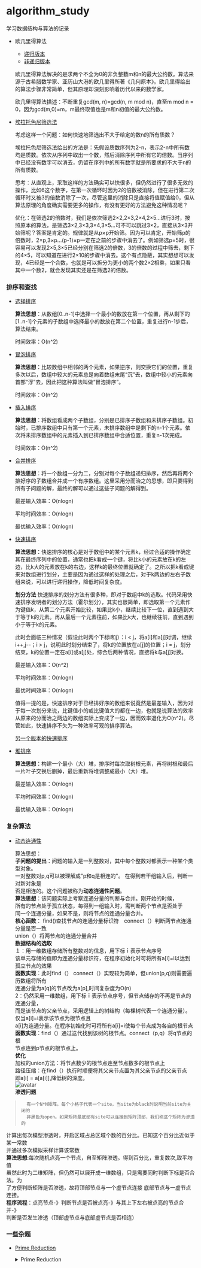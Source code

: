 # algorithm_study

学习数据结构与算法的记录

* 欧几里得算法
  * [递归版本](gcd_recursionVersion.cpp)
  * [非递归版本](gcd_norecursionVersion.cpp)
  
  欧几里得算法解决的是求两个不全为0的非负整数m和n的最大公约数。算法来源于古希腊数学家、亚历山大港的欧几里得所著《几何原本》。欧几里得给出的算法步骤非常简单，但其原理却深刻影响着历代以来的数学家。

  欧几里得算法描述：不断重复gcd(m, n)=gcd(n, m mod n)，直至m mod n = 0，因为gcd(m,0)=m，m最终取值也是m和n初值的最大公约数。

* [埃拉托色尼筛选法](SieveOfEratosthenes.cpp)

    考虑这样一个问题：如何快速地筛选出不大于给定的数n的所有质数？

    埃拉托色尼筛选法给出的方法是：先假设质数序列为2-n，表示2-n中所有数均是质数。依次从序列中取出一个数，然后消除序列中所有它的倍数。当序列中已经没有数字可以消去，仍留在序列中的所有数字就是所要求的不大于n的所有质数。

    思考：从直观上，采取这样的方法确实可以快很多，但仍然进行了很多无效的操作，比如6这个数字，在第一次循环时因为2的倍数被消除，但在进行第二次循环时又被3的倍数消除了一次，尽管这里的消除只是直接将值赋值给0，但从算法原理的角度确实需要更多的操作，有没有更好的方法避免这种情况呢？

    优化：在筛选2的倍数时，我们是依次筛选2×2,2×3,2×4,2×5...进行3时，按照原本的算法，是筛选3×2,3×3,3×4,3×5...可不可以跳过3×2，直接从3×3开始筛呢？答案是肯定的。规律就是从p×p开始筛。因为可以肯定，开始筛p的倍数时，2×p,3×p...(p-1)×p一定在之前的步骤中消去了。例如筛选p=5时，很容易可以发现2×5,3×5已经分别在筛选2的倍数，3的倍数的过程中筛去，剩下的4×5，可以知道在进行2×10的步骤中消去。这个有点隐蔽，其实想想可以发现，4已经是一个合数，也就是可以拆分为更小的两个数2×2相乘，如果只看其中一个数2，就会发现其实还是在筛选2的倍数。

### 排序和查找

* [选择排序](selectSort.cpp)

    **算法思想**：从数组\[0..n-1\]中选择一个最小的数放在第一个位置，再从剩下的\[1..n-1\]个元素的子数组中选择最小的数放在第二个位置，重复进行n-1步后，算法结束。

    时间效率：O(n^2)

* [冒泡排序](BubbleSort.cpp)

    **算法思想**：比较数组中相邻的两个元素，如果逆序，则交换它们的位置，重复多次以后，数组中较大的元素总是向着数组末尾“沉”去，数组中较小的元素向首部“浮”去，因此把这种算法叫做“冒泡排序”。

    时间效率：O(n^2)
* [插入排序](InsertSort.cpp)

    **算法思想**：将数组看成两个子数组，分别是已排序子数组和未排序子数组。初始时，已排序数组中只有第一个元素，未排序数组中是剩下的n-1个元素。依次将未排序数组中的元素插入到已排序数组中合适位置，重复n-1次完成。

    时间效率：O(n^2)

* [合并排序](Mergesort.cpp)

    **算法思想**：将一个数组一分为二，分别对每个子数组递归排序，然后再将两个排好序的子数组合并成一个有序数组。这里采用分而治之的思想，即只要得到所有子问题的解，最终的解可以通过这些子问题的解得到。

    最差输入效率：O(nlogn)
    
    平均时间效率：O(nlogn)
    
    最优输入效率：O(nlogn)

* [快速排序](Quicksort_HoarePatition.cpp)

    **算法思想**：快速排序的核心是对于数组中的某个元素k，经过合适的操作确定其在最终序列中的位置，通常也把k看成一个键，将比k小的元素放在k的左边，比k大的元素放在k的右边，这样k的最终位置就确定了。之所以把k看成键来对数组进行划分，主要是因为通过这样的处理之后，对于k两边的左右子数组来说，可以进行递归操作，降低时间复杂度。

    **划分方法** 快速排序的划分方法有很多种，即对于数组中k的选取。代码采用快速排序发明者的划分方法（霍尔划分），其实也很简单，即选取第一个元素作为键值k，从第二个元素开始比较，如果比k小，继续比较下一位，直到遇到大于等于k的元素。再从最后一个元素往前，如果比k大，也继续往前，直到遇到小于等于k的元素。

    此时会面临三种情况（假设此时两个下标i和j）：i < j，将a[i]和a[j]对调，继续i++,j--；i > j，说明此时划分结束了，将k的位置放在a[j]的位置；i = j，划分结束，k的位置一定在a[i]或a[j]处，综合后两种情况，直接将k与a[j]对换。

    最差输入效率：O(n^2)

    平均时间效率：O(nlogn)

    最优时间效率：O(nlogn)

    值得一提的是，快速排序对于已经排好序的数组来说竟然是最差输入，因为对于每一次划分来说，比键值小的或比键值大的都在一边，也就是说算法的效率从原来的分而治之两边的数组实际上变成了一边，因而效率退化为O(n^2)。尽管如此，快速排序不失为一种效率可观的排序算法。

    [另一个版本的快速排序](Quicksort_anotherVersion.cpp)

* [堆排序](Heapsort.cpp)

    **算法思想**：构建一个最小（大）堆，排序时每次取树根元素，再将树根和最后一片叶子交换后删掉，最后重新将堆调整成最小（大）堆。

    最差输入效率：O(nlogn)

    平均时间效率：O(nlogn)
    
    最优输入效率：O(nlogn)

### 复杂算法

* [动态连通性](Seepageproblem.cpp)  

    算法思想：<br/>
        **子问题的提出**：问题的输入是一列整数对，其中每个整数对都表示一种某个类型对象。  
        一对整数对p,q可以被理解成"p和q是相连的"。 在得到若干组输入后，判断一 对新对象是<br/>否是相连的。这个问题被称为**动态连通性问题**。  
		**算法思想**：该问题实际上考察连通分量的判断与合并。刚开始的时候，  
		所有的节点处于孤立状态，每得到一组输入时，需判断两个节点是否处于  
		同一个连通分量，如果不是，则将节点的连通分量合并。  
		**核心函数**： find()查找节点的连通分量标识符　connect（）判断两节点连通分量是否一致  
		union（）将两节点的连通分量合并  
		**数据结构的选取**　
		<br/>１：用一维数组存储所有整数对的信息，用下标ｉ表示节点序号<br/>该单元存储的值即为连通分量标识符，在程序初始化时可将所有a[i]=i以达到孤立节点的效果  
		**函数实现**：此时find（） connect（）实现较为简单，但union(p,q)则需要遍历数组将所有  
		连通分量为a[q]的节点改为a[p],时间复杂度为O(n)  
		2：仍然采用一维数组，用下标ｉ表示节点序号，但节点储存的不再是节点的连通分量，  
		而是该节点的父亲节点，采用逻辑上的树结构（每棵树代表一个连通分量）。仅当a[i]=i表示该节点为根节点且  
		a[i]为连通分量。在程序初始化时可将所有a[i]=i使每个节点成为各自的根节点  
		**函数实现**：find（）通过迭代找到该树的根节点。connect（p,q）将q节点的根  
		节点连到p节点的根节点上。  
		**优化**  
		加权的union方法：将节点数少的根节点连至节点数多的根节点上<br/>
		路径压缩：在find（）执行时顺便将其父亲节点置为其父亲节点的父亲节点  
		即a[i] = a[a[i]],降低树的深度。<br/>
		![avatar](https://s2.ax1x.com/2019/10/15/KPYYSf.png)  
		**渗透问题**        
> 		有一个N*N矩阵。每个小格子代表一个site，当site为black时说明当前site为关闭的
>       非黑色为open。如果矩阵最底部有site可以连接到矩阵顶部，我们称这个矩阵为渗透的
   计算出每次模型渗透时，开启区域占总区域个数的百分比。已知这个百分比近似于某一常数<br/>
   并通过多次模拟采样计算该常数  
    **算法思想**:每次随机点亮一个节点，自至矩阵渗透。得到百分比，重复数次,取平均值  
    虽然此时为二维矩阵，但仍然可以展开成一维数组，只是需要同时判断下标是否合法。为  
    了方便判断矩阵是否渗透，故将顶部节点与一个虚节点连接 底部节点与一虚节点连接。  
    **程序流程**：点亮节点-》判断节点是否被点亮-》与其上下左右被点亮的节点合并-》  
    判断是否发生渗透（顶部虚节点与底部虚节点是否相连）    

### 一些杂题

* [Prime Reduction](Prime_Reduction.cpp)
    <details>
        <summary>Prime Reduction</summary>
        
        Problem Description

        You may know about the 3n+1 problem. If not, you may look it up on the Internet. Here's a procedure inspired by this problem:

        Step 1: Accept a natural number.

        Step 2: If the number is prime, reverse the order of the digits to get a new number, else divide it by its least prime factor and then reverse the order of the digits of the resultant to get a new number.

        Step 3: Repeat step 2 until a prime number is obtained that is less than 10 or that when reversed becomes a larger or remains the same prime number.

        Here are some examples for this procedure:

        Example A: Input = 1729

        · 1729 is composite (7*13*19) and its least prime factor is 7.

        · 1729/7 = 247 and hence the new number is 742 (247 reversed).

        · 742 is composite and dividing by the least prime factor 2, we have 742/2 = 371 and hence the new number is 173.

        · 173 is prime and hence the new number is 371 (173 reversed).

        · 371 is composite (7*53) and we have 371/7 = 53 and reversing it, we get the new number 35.

        · 35 is composite with the least prime factor 5; we have 35/5 = 7. Since 7 is prime and is less than 10, the procedure stops at 7 in the 5th step.

        The input transforms to the output in 5 steps: 1729 => 742 => 173 => 371 => 35 => 7 Example B: Input = 13 13 is prime and reversing it gives 31, a larger prime. Hence the number of steps here is 0. Example C: Input = 288 Following the rules, we obtain the following series of numbers: 288 => (/2 = 144) 441 => (/3 = 147) 741 => (/3 = 247) 742 => (/2 = 371) 173 => 371 => (/7 = 53) 35 => (/5 = 7) 7 Hence the number of steps is 7.

        Example D: Input = 144 We have 144 => (/2 = 72) 27 => (/3 = 9) 9 (we assume that single digit reversal results in the same digit) => (/3 = 3) 3 Hence the number of steps is 3. Example E: Input = 111 We have 111 => (/3 = 37) 73 => 37 (prime number that when reversed results in the larger prime 73) Hence the number of steps is 2.

        Example F: Input = 1111 We have 1111 => (/11 = 101) 101 (which is prime that when reversed does not change) Hence the procedure terminates in just 1 step.

        Example G: Input = 1234 We have 1234 => 716 => 853 (prime) => 358 => 971 (prime) => 179 (prime that becomes larger when reversed) Hence the number of steps is 5.

        Let's consider all natural numbers in the closed interval between two given numbers [m,n]. If we perform the above transformation procedure on each of the numbers in this interval, it would take different numbers of steps to complete. The largest number of steps could be taken by one or more numbers. Write a program that accepts two numbers m and n (separated by a space) with m < n, n - m < 10000 and n <= 10^9 and outputs the largest number of steps taken while performing the "prime reduction" procedure on each of the natural numbers in the interval [m,n]. The number of steps may be reported as "Large" if it exceeds 1000 for any number(s) in the interval.

        Constraints
        0 < Numbers <= 10 ^ 9

        Input Format
        Two space separated integers

        Output
        The maximum number of steps taken by "prime reduction" procedure for numbers in the input range

        Test Case

        Explanation
        Example 1

        Input

        1 100

        Output

        9

        Explanation

        The maximum number of steps (9) is taken for numbers 29, 58 and 87 in the interval. Hence the output is 9.

        Example 2

        Input

        100 500

        Output

        13

        Explanation

        The maximum number of steps (13) is taken for number 419 in the interval. Hence the output is 13.

        题目大意：给定一个自然数，如果这个自然数是质数，那么将各位上的数字倒转；如果不是质数，先将其质因数分解，然后将除以质因数中最小的质数后的数各位上的数倒转。一直重复上面的过程，直到最后的质数小于10或倒转后得到比它大或相等的质数。（就是避免死循环！）最终输出到达最后一步的步数。

        思路：刚开始想这很简单，设计一个倒转函数，设计一个取最小质数的函数，然后模拟一遍，同时记录步数就可以得到答案了。倒转函数先用一个容器装好数的每一位，然后再从头开始乘10加存好的值就可以实现。取最小质数我最初想的是先用埃拉托色尼筛法然后从头比，然而时间和空间复杂度都太大，后来直接采用蛮力法，发现求最小质数总是在很小的范围内可以得到。

        但是我也遇到了麻烦，就是一直没想通最后死循环怎么跳出。我一开始的理解是不是要将倒转后的数与最开始的数比较，然而发现1729过了111没过，然后我就想到是死循环那里的问题。如果保留上一次的数呢，1729又过不了，因为中间很明显是不符合要求的，比如173->371那里。最后我突然想到，只有当原数和倒转后的数都是质数并且倒转后的数大于或等于原数才能陷入死循环，因此只要加一个原数和倒转后的数都是质数的条件就可以了。
        
    </details>
		
 	